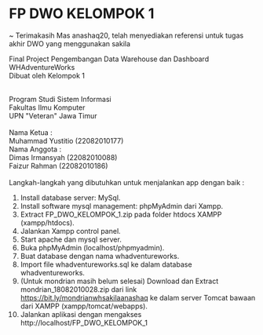 # FP DWO KELOMPOK 1
~ Terimakasih Mas anashaq20, telah menyediakan referensi untuk tugas akhir DWO yang menggunakan sakila <br/>

Final Project Pengembangan Data Warehouse dan Dashboard WHAdventureWorks<br/>
Dibuat oleh Kelompok 1 <br/> <br/>

Program Studi Sistem Informasi <br/>
Fakultas Ilmu Komputer <br/>
UPN "Veteran" Jawa Timur<br/> <br/>
Nama Ketua :<br/>
Muhammad Yustitio			(22082010177)<br/>
Nama Anggota :<br/>
Dimas Irmansyah			  (22082010088)<br/>
Faizur Rahman			    (22082010186)<br/>
<br/>
Langkah-langkah yang dibutuhkan untuk menjalankan app dengan baik :
1. Install database server: MySql.
2. Install software mysql management: phpMyAdmin dari Xampp.
3. Extract FP_DWO_KELOMPOK_1.zip pada folder htdocs XAMPP (xampp/htdocs).
4. Jalankan Xampp control panel.
5. Start apache dan mysql server.
6. Buka phpMyAdmin (localhost/phpmyadmin).
7. Buat database dengan nama whadventureworks.
8. Import file whadventureworks.sql ke dalam database whadventureworks.
9. (Untuk mondrian masih belum selesai) Download dan Extract mondrian_18082010028.zip dari link https://bit.ly/mondrianwhsakilaanashaq ke dalam server Tomcat bawaan dari XAMPP (xampp/tomcat/webapps).
10. Jalankan aplikasi dengan mengakses http://localhost/FP_DWO_KELOMPOK_1
